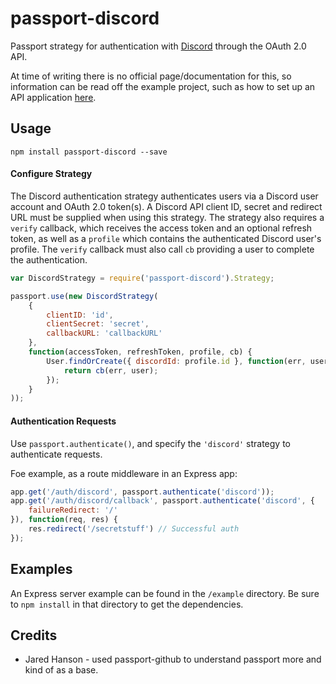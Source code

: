 # passport-discord

Passport strategy for authentication with [Discord](http://discordapp.com) through the OAuth 2.0 API.

At time of writing there is no official page/documentation for this, so information can be read off the example project, such as how to set up an API application [here](http://github.com/vishnevskiy/discord-oauth2-example).

## Usage
`npm install passport-discord --save`

#### Configure Strategy
The Discord authentication strategy authenticates users via a Discord user account and OAuth 2.0 token(s). A Discord API client ID, secret and redirect URL must be supplied when using this strategy. The strategy also requires a `verify` callback, which receives the access token and an optional refresh token, as well as a `profile` which contains the authenticated Discord user's profile. The `verify` callback must also call `cb` providing a user to complete the authentication.

```javascript
var DiscordStrategy = require('passport-discord').Strategy;

passport.use(new DiscordStrategy(
    {
        clientID: 'id',
        clientSecret: 'secret',
        callbackURL: 'callbackURL'
    },
    function(accessToken, refreshToken, profile, cb) {
        User.findOrCreate({ discordId: profile.id }, function(err, user) {
            return cb(err, user);
        });
    }
));
```

#### Authentication Requests
Use `passport.authenticate()`, and specify the `'discord'` strategy to authenticate requests.

Foe example, as a route middleware in an Express app:

```javascript
app.get('/auth/discord', passport.authenticate('discord'));
app.get('/auth/discord/callback', passport.authenticate('discord', {
    failureRedirect: '/'
}), function(req, res) {
    res.redirect('/secretstuff') // Successful auth
});
```


## Examples
An Express server example can be found in the `/example` directory. Be sure to `npm install` in that directory to get the dependencies.

## Credits
* Jared Hanson - used passport-github to understand passport more and kind of as a base.